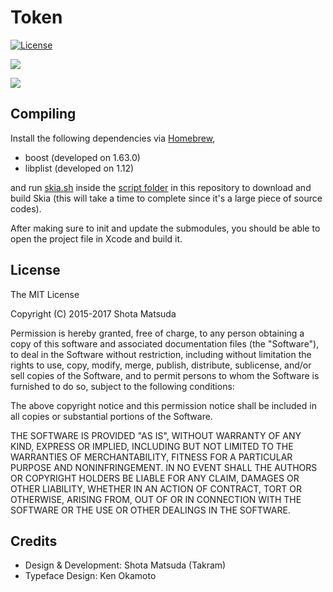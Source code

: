 Token
=====

[![License](http://img.shields.io/badge/license-MIT-lightgrey.svg?style=flat
)](http://mit-license.org)

![](https://cloud.githubusercontent.com/assets/8651513/23258066/e99d7d82-fa09-11e6-9ae3-f23de80409e6.jpg)

![](https://cloud.githubusercontent.com/assets/8651513/23258534/0f1dad3c-fa0c-11e6-9b53-81434943dec3.jpg)

## Compiling

Install the following dependencies via [Homebrew](https://brew.sh),

- boost (developed on 1.63.0)
- libplist (developed on 1.12)

and run [skia.sh](script/skia.sh) inside the [script folder](script) in this repository to download and build Skia (this will take a time to complete since it's a large piece of source codes).

After making sure to init and update the submodules, you should be able to open the project file in Xcode and build it.

## License

The MIT License

Copyright (C) 2015-2017 Shota Matsuda

Permission is hereby granted, free of charge, to any person obtaining a copy
of this software and associated documentation files (the "Software"), to deal
in the Software without restriction, including without limitation the rights
to use, copy, modify, merge, publish, distribute, sublicense, and/or sell
copies of the Software, and to permit persons to whom the Software is
furnished to do so, subject to the following conditions:

The above copyright notice and this permission notice shall be included in
all copies or substantial portions of the Software.

THE SOFTWARE IS PROVIDED "AS IS", WITHOUT WARRANTY OF ANY KIND, EXPRESS OR
IMPLIED, INCLUDING BUT NOT LIMITED TO THE WARRANTIES OF MERCHANTABILITY,
FITNESS FOR A PARTICULAR PURPOSE AND NONINFRINGEMENT. IN NO EVENT SHALL THE
AUTHORS OR COPYRIGHT HOLDERS BE LIABLE FOR ANY CLAIM, DAMAGES OR OTHER
LIABILITY, WHETHER IN AN ACTION OF CONTRACT, TORT OR OTHERWISE, ARISING FROM,
OUT OF OR IN CONNECTION WITH THE SOFTWARE OR THE USE OR OTHER DEALINGS IN
THE SOFTWARE.

## Credits

- Design & Development: Shota Matsuda (Takram)
- Typeface Design: Ken Okamoto
